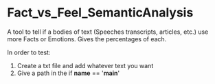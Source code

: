 # Fact_vs_Feel_SemanticAnalysis
A tool to tell if a bodies of text (Speeches transcripts, articles, etc.) use more Facts or Emotions. Gives the percentages of each.

In order to test:
1. Create a txt file and add whatever text you want
2. Give a path in the if __name__ == '__main__'
